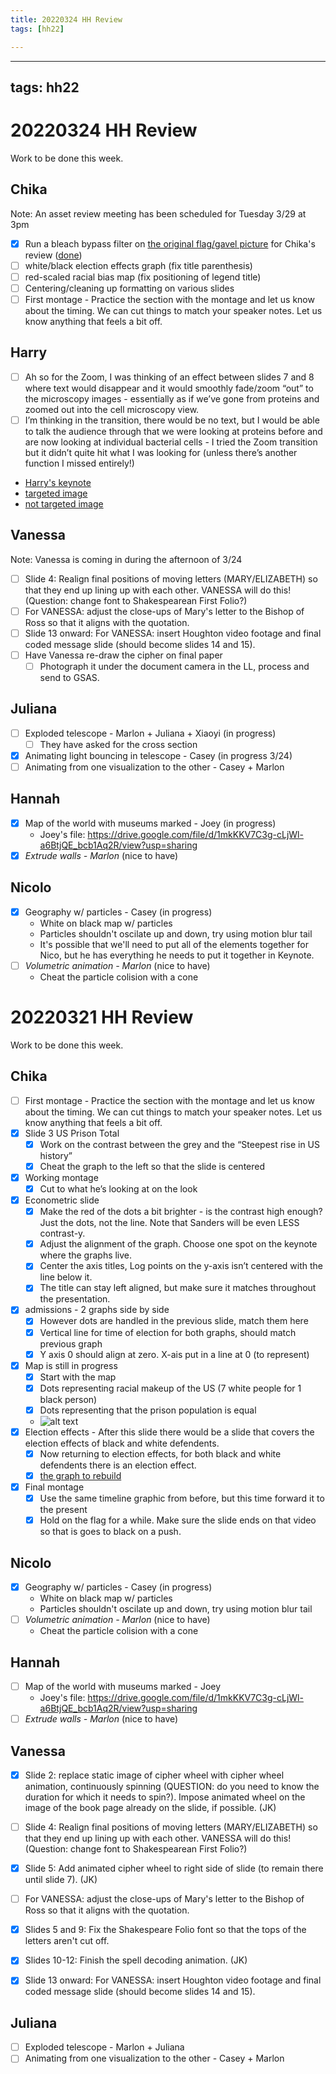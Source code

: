 ```yaml
---
title: 20220324 HH Review
tags: [hh22]

---
```


---
tags: hh22
---

# 20220324 HH Review

Work to be done this week.

## Chika
Note: An asset review meeting has been scheduled for Tuesday 3/29 at 3pm
- [x] Run a bleach bypass filter on [the original flag/gavel picture](https://drive.google.com/file/d/1M23RN3XZuUynE7loxUVQMdQbjsKSa99c/view?usp=sharing) for Chika's review ([done](https://bokcenter.slack.com/archives/C0301GWJETA/p1648147314361629?thread_ts=1648136093.158769&cid=C0301GWJETA))
- [ ] white/black election effects graph (fix title parenthesis)
- [ ] red-scaled racial bias map (fix positioning of legend title)
- [ ] Centering/cleaning up formatting on various slides
- [ ] First montage - Practice the section with the montage and let us know about the timing. We can cut things to match your speaker notes. Let us know anything that feels a bit off.

## Harry
- [ ] Ah so for the Zoom, I was thinking of an effect between slides 7 and 8 where text would disappear and it would smoothly fade/zoom “out” to the microscopy images - essentially as if we’ve gone from proteins and zoomed out into the cell microscopy view.
- [ ] I’m thinking in the transition, there would be no text, but I would be able to talk the audience through that we were looking at proteins before and are now looking at individual bacterial cells - I tried the Zoom transition but it didn’t quite hit what I was looking for (unless there’s another function I missed entirely!)
- [Harry's keynote](https://drive.google.com/file/d/1jdFH5OqmLcxoZQlqLv37o5UaIXN2PTKU/view?usp=sharing)
- [targeted image](https://drive.google.com/file/d/1Anjeogz0ge5va6-3Vz7n2esExp_y58WQ/view?usp=sharing)
- [not targeted image](https://drive.google.com/file/d/1gkO7-aPVg24Ag7nF2LEcuc1zISXR8sZR/view?usp=sharing)

## Vanessa
Note: Vanessa is coming in during the afternoon of 3/24
- [ ] Slide 4: Realign final positions of moving letters (MARY/ELIZABETH) so that they end up lining up with each other. VANESSA will do this! (Question: change font to Shakespearean First Folio?)
- [ ] For VANESSA: adjust the close-ups of Mary's letter to the Bishop of Ross so that it aligns with the quotation.
- [ ] Slide 13 onward: For VANESSA: insert Houghton video footage and final coded message slide (should become slides 14 and 15).
- [ ] Have Vanessa re-draw the cipher on final paper
    - [ ] Photograph it under the document camera in the LL, process and send to GSAS.

## Juliana
- [ ] Exploded telescope - Marlon + Juliana + Xiaoyi (in progress)
    - [ ] They have asked for the cross section
- [x] Animating light bouncing in telescope - Casey (in progress 3/24)
- [ ] Animating from one visualization to the other - Casey + Marlon

## Hannah
- [x] Map of the world with museums marked - Joey (in progress)
    * Joey's file: https://drive.google.com/file/d/1mkKKV7C3g-cLjWl-a6BtjQE_bcb1Aq2R/view?usp=sharing
- [x] _Extrude walls - Marlon_ (nice to have)

## Nicolo
- [x] Geography w/ particles - Casey (in progress)
    * White on black map w/ particles
    * Particles shouldn't oscilate up and down, try using motion blur tail
    * It's possible that we'll need to put all of the elements together for Nico, but he has everything he needs to put it together in Keynote.
- [ ] _Volumetric animation - Marlon_ (nice to have)
    * Cheat the particle colision with a cone


# 20220321 HH Review

Work to be done this week.

## Chika
- [ ] First montage - Practice the section with the montage and let us know about the timing. We can cut things to match your speaker notes. Let us know anything that feels a bit off.
- [x] Slide 3 US Prison Total
    - [x] Work on the contrast between the grey and the “Steepest rise in US history”
    - [x] Cheat the graph to the left so that the slide is centered
- [x] Working montage
    - [x] Cut to what he’s looking at on the look
- [x] Econometric slide
    - [x] Make the red of the dots a bit brighter - is the contrast high enough? Just the dots, not the line. Note that Sanders will be even LESS contrast-y.
    - [x] Adjust the alignment of the graph. Choose one spot on the keynote where the graphs live.
    - [x] Center the axis titles, Log points on the y-axis isn’t centered with the line below it.
    - [x] The title can stay left aligned, but make sure it matches throughout the presentation.
- [x] admissions - 2 graphs side by side
    - [x] However dots are handled in the previous slide, match them here
    - [x] Vertical line for time of election for both graphs, should match previous graph
    - [x] Y axis 0 should align at zero. X-ais put in a line at 0 (to represent)
- [x] Map is still in progress
    - [x] Start with the map
    - [x] Dots representing racial makeup of the US (7 white people for 1 black person)
    - [x] Dots representing that the prison population is equal
  * ![alt text](https://files.slack.com/files-pri/T0HTW3H0V-F038231NBQD/image_from_ios.jpg?pub_secret=acb9a8fede)
- [x] Election effects - After this slide there would be a slide that covers the election effects of black and white defendents.
    - [x] Now returning to election effects, for both black and white defendents there is an election effect.
    - [x] [the graph to rebuild](https://drive.google.com/file/d/1szycvYaV1Q1BVczmdPpJTtqZGASsT7N-/view?usp=sharing)
- [x] Final montage
    - [x] Use the same timeline graphic from before, but this time forward it to the present
    - [x] Hold on the flag for a while. Make sure the slide ends on that video so that is goes to black on a push.

## Nicolo
- [x] Geography w/ particles - Casey (in progress)
    * White on black map w/ particles
    * Particles shouldn't oscilate up and down, try using motion blur tail
- [ ] _Volumetric animation - Marlon_ (nice to have)
    * Cheat the particle colision with a cone

## Hannah
- [ ] Map of the world with museums marked - Joey
    * Joey's file: https://drive.google.com/file/d/1mkKKV7C3g-cLjWl-a6BtjQE_bcb1Aq2R/view?usp=sharing
- [ ] _Extrude walls - Marlon_ (nice to have)

## Vanessa
- [x] Slide 2: replace static image of cipher wheel with cipher wheel animation, continuously spinning (QUESTION: do you need to know the duration for which it needs to spin?). Impose animated wheel on the image of the book page already on the slide, if possible. (JK)
- [ ] Slide 4: Realign final positions of moving letters (MARY/ELIZABETH) so that they end up lining up with each other. VANESSA will do this! (Question: change font to Shakespearean First Folio?)
- [x] Slide 5: Add animated cipher wheel to right side of slide (to remain there until slide 7). (JK)
- [ ] For VANESSA: adjust the close-ups of Mary's letter to the Bishop of Ross so that it aligns with the quotation.
- [x] Slides 5 and 9: Fix the Shakespeare Folio font so that the tops of the letters aren't cut off.
- [x] Slides 10-12: Finish the spell decoding animation. (JK)
- [x] Slide 13 onward: For VANESSA: insert Houghton video footage and final coded message slide (should become slides 14 and 15).


## Juliana
- [ ] Exploded telescope - Marlon + Juliana
- [ ] Animating from one visualization to the other - Casey + Marlon